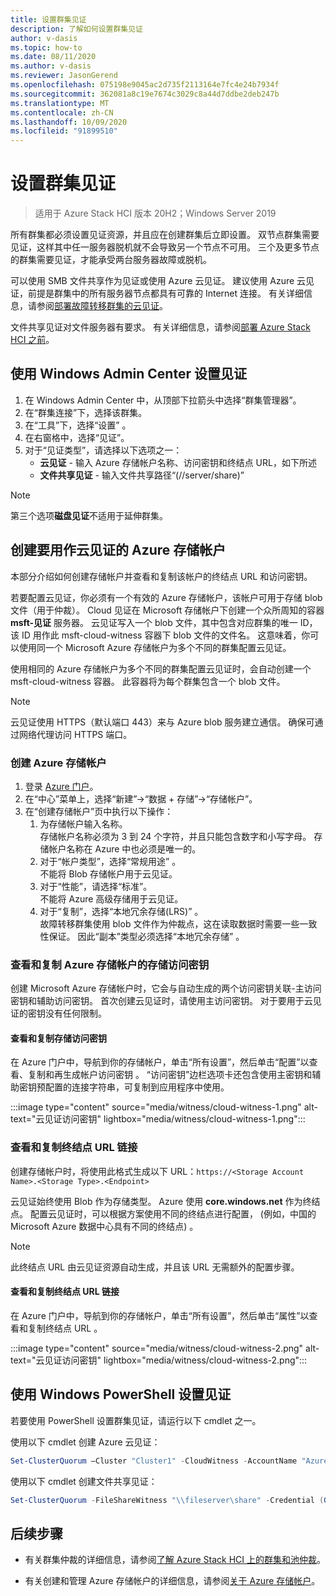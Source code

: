 ```yaml
---
title: 设置群集见证
description: 了解如何设置群集见证
author: v-dasis
ms.topic: how-to
ms.date: 08/11/2020
ms.author: v-dasis
ms.reviewer: JasonGerend
ms.openlocfilehash: 075198e9045ac2d735f2113164e7fc4e24b7934f
ms.sourcegitcommit: 362081a8c19e7674c3029c8a44d7ddbe2deb247b
ms.translationtype: MT
ms.contentlocale: zh-CN
ms.lasthandoff: 10/09/2020
ms.locfileid: "91899510"
---
```

# <a name="set-up-a-cluster-witness"></a>设置群集见证

> 适用于 Azure Stack HCI 版本 20H2；Windows Server 2019

所有群集都必须设置见证资源，并且应在创建群集后立即设置。 双节点群集需要见证，这样其中任一服务器脱机就不会导致另一个节点不可用。 三个及更多节点的群集需要见证，才能承受两台服务器故障或脱机。  

可以使用 SMB 文件共享作为见证或使用 Azure 云见证。 建议使用 Azure 云见证，前提是群集中的所有服务器节点都具有可靠的 Internet 连接。 有关详细信息，请参阅[部署故障转移群集的云见证](/windows-server/failover-clustering/deploy-cloud-witness)。

文件共享见证对文件服务器有要求。 有关详细信息，请参阅[部署 Azure Stack HCI 之前](before-you-start.md)。

## <a name="set-up-a-witness-using-windows-admin-center"></a>使用 Windows Admin Center 设置见证

1. 在 Windows Admin Center 中，从顶部下拉箭头中选择“群集管理器”。
1. 在“群集连接”下，选择该群集。
1. 在“工具”下，选择“设置” 。
1. 在右窗格中，选择“见证”。
1. 对于“见证类型”，请选择以下选项之一：
      - **云见证** - 输入 Azure 存储帐户名称、访问密钥和终结点 URL，如下所述
      - **文件共享见证** - 输入文件共享路径“(//server/share)”

> [!NOTE]
> 第三个选项**磁盘见证**不适用于延伸群集。

## <a name="create-an-azure-storage-account-to-use-as-a-cloud-witness"></a>创建要用作云见证的 Azure 存储帐户

本部分介绍如何创建存储帐户并查看和复制该帐户的终结点 URL 和访问密钥。

若要配置云见证，你必须有一个有效的 Azure 存储帐户，该帐户可用于存储 blob 文件（用于仲裁）。 Cloud 见证在 Microsoft 存储帐户下创建一个众所周知的容器 **msft-见证** 服务器。 云见证写入一个 blob 文件，其中包含对应群集的唯一 ID，该 ID 用作此 msft-cloud-witness 容器下 blob 文件的文件名。 这意味着，你可以使用同一个 Microsoft Azure 存储帐户为多个不同的群集配置云见证。

使用相同的 Azure 存储帐户为多个不同的群集配置云见证时，会自动创建一个 msft-cloud-witness 容器。 此容器将为每个群集包含一个 blob 文件。

> [!NOTE]  
> 云见证使用 HTTPS（默认端口 443）来与 Azure blob 服务建立通信。 确保可通过网络代理访问 HTTPS 端口。

### <a name="to-create-an-azure-storage-account"></a>创建 Azure 存储帐户

1. 登录 [Azure 门户](https://portal.azure.com)。
1. 在“中心”菜单上，选择“新建”->“数据 + 存储”->“存储帐户”。
1. 在“创建存储帐户”页中执行以下操作：
    1. 为存储帐户输入名称。
    <br>存储帐户名称必须为 3 到 24 个字符，并且只能包含数字和小写字母。 存储帐户名称在 Azure 中也必须是唯一的。
    1. 对于“帐户类型”，选择“常规用途” 。
    <br>不能将 Blob 存储帐户用于云见证。
    1. 对于“性能”，请选择“标准”。
    <br>不能将 Azure 高级存储用于云见证。
    1. 对于“复制”，选择“本地冗余存储(LRS)” 。
    <br>故障转移群集使用 blob 文件作为仲裁点，这在读取数据时需要一些一致性保证。 因此“副本”类型必须选择“本地冗余存储” 。

### <a name="view-and-copy-storage-access-keys-for-your-azure-storage-account"></a>查看和复制 Azure 存储帐户的存储访问密钥

创建 Microsoft Azure 存储帐户时，它会与自动生成的两个访问密钥关联-主访问密钥和辅助访问密钥。 首次创建云见证时，请使用主访问密钥。 对于要用于云见证的密钥没有任何限制。  

#### <a name="to-view-and-copy-storage-access-keys"></a>查看和复制存储访问密钥

在 Azure 门户中，导航到你的存储帐户，单击“所有设置”，然后单击“配置”以查看、复制和再生成帐户访问密钥 。 “访问密钥”边栏选项卡还包含使用主密钥和辅助密钥预配置的连接字符串，可复制到应用程序中使用。

:::image type="content" source="media/witness/cloud-witness-1.png" alt-text="云见证访问密钥" lightbox="media/witness/cloud-witness-1.png":::

### <a name="view-and-copy-endpoint-url-links"></a>查看和复制终结点 URL 链接

创建存储帐户时，将使用此格式生成以下 URL：`https://<Storage Account Name>.<Storage Type>.<Endpoint>`  

云见证始终使用 Blob 作为存储类型。 Azure 使用 **core.windows.net** 作为终结点。 配置云见证时，可以根据方案使用不同的终结点进行配置， (例如，中国的 Microsoft Azure 数据中心具有不同的终结点) 。  

> [!NOTE]  
> 此终结点 URL 由云见证资源自动生成，并且该 URL 无需额外的配置步骤。  

#### <a name="to-view-and-copy-endpoint-url-links"></a>查看和复制终结点 URL 链接

在 Azure 门户中，导航到你的存储帐户，单击“所有设置”，然后单击“属性”以查看和复制终结点 URL 。  

:::image type="content" source="media/witness/cloud-witness-2.png" alt-text="云见证访问密钥" lightbox="media/witness/cloud-witness-2.png":::  

## <a name="set-up-a-witness-using-windows-powershell"></a>使用 Windows PowerShell 设置见证

若要使用 PowerShell 设置群集见证，请运行以下 cmdlet 之一。

使用以下 cmdlet 创建 Azure 云见证：

```powershell
Set-ClusterQuorum –Cluster "Cluster1" -CloudWitness -AccountName "AzureStorageAccountName" -AccessKey "AzureStorageAccountAccessKey"
```

使用以下 cmdlet 创建文件共享见证：

```powershell
Set-ClusterQuorum -FileShareWitness "\\fileserver\share" -Credential (Get-Credential)
```

## <a name="next-steps"></a>后续步骤

- 有关群集仲裁的详细信息，请参阅[了解 Azure Stack HCI 上的群集和池仲裁](../concepts/quorum.md)。

- 有关创建和管理 Azure 存储帐户的详细信息，请参阅[关于 Azure 存储帐户](/azure/storage/common/storage-account-create)。